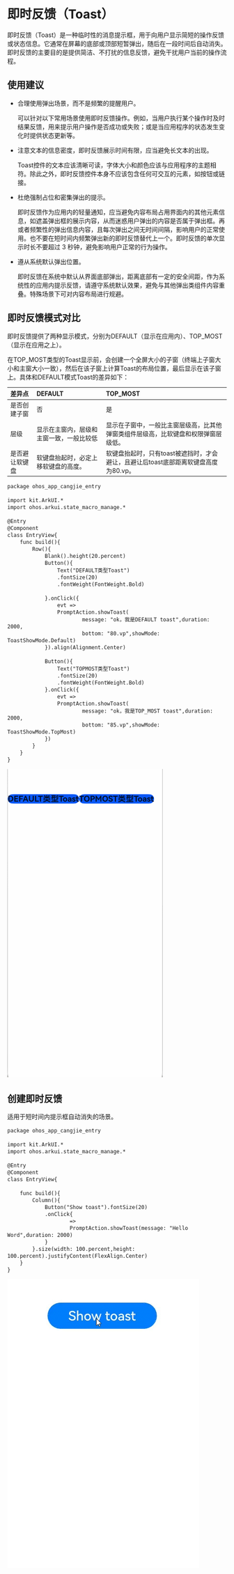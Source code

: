 # 即时反馈（Toast）

即时反馈（Toast）是一种临时性的消息提示框，用于向用户显示简短的操作反馈或状态信息。​它通常在屏幕的底部或顶部短暂弹出，随后在一段时间后自动消失。即时反馈的主要目的是提供简洁、不打扰的信息反馈，避免干扰用户当前的操作流程。

## 使用建议

- 合理使用弹出场景，而不是频繁的提醒用户。

    可以针对以下常用场景使用即时反馈操作。例如，当用户执行某个操作时及时结果反馈，用来提示用户操作是否成功或失败；或是当应用程序的状态发生变化时提供状态更新等。

- 注意文本的信息密度，即时反馈展示时间有限，应当避免长文本的出现。

   Toast控件的文本应该清晰可读，字体大小和颜色应该与应用程序的主题相符。除此之外，即时反馈控件本身不应该包含任何可交互的元素，如按钮或链接。

- 杜绝强制占位和密集弹出的提示。

   即时反馈作为应用内的轻量通知，应当避免内容布局占用界面内的其他元素信息，如遮盖弹出框的展示内容，从而迷惑用户弹出的内容是否属于弹出框。再或者频繁性的弹出信息内容，且每次弹出之间无时间间隔，影响用户的正常使用。也不要在短时间内频繁弹出新的即时反馈替代上一个。即时反馈的单次显示时长不要超过 3 秒钟，避免影响用户正常的行为操作。

- 遵从系统默认弹出位置。

   即时反馈在系统中默认从界面底部弹出，距离底部有一定的安全间距，作为系统性的应用内提示反馈，请遵守系统默认效果，避免与其他弹出类组件内容重叠。特殊场景下可对内容布局进行规避。

## 即时反馈模式对比

即时反馈提供了两种显示模式，分别为DEFAULT（显示在应用内）、TOP\_MOST（显示在应用之上）。

在TOP_MOST类型的Toast显示前，会创建一个全屏大小的子窗（终端上子窗大小和主窗大小一致），然后在该子窗上计算Toast的布局位置，最后显示在该子窗上。具体和DEFAULT模式Toast的差异如下：

| 差异点| DEFAULT | TOP_MOST |
| :--- | :--- | :--- |
| 是否创建子窗 | 否 | 是 |
| 层级 | 显示在主窗内，层级和主窗一致，一般比较低 | 显示在子窗中，一般比主窗层级高，比其他弹窗类组件层级高，比软键盘和权限弹窗层级低。 |
| 是否避让软键盘 | 软键盘抬起时，必定上移软键盘的高度。 | 软键盘抬起时，只有toast被遮挡时，才会避让，且避让后toast底部距离软键盘高度为80.vp。 |

 <!--run-->

```cangjie
package ohos_app_cangjie_entry

import kit.ArkUI.*
import ohos.arkui.state_macro_manage.*

@Entry
@Component
class EntryView{
    func build(){
        Row(){
            Blank().height(20.percent)
            Button(){
                Text("DEFAULT类型Toast")
                .fontSize(20)
                .fontWeight(FontWeight.Bold)

            }.onClick({
                evt =>
                PromptAction.showToast(
                        message: "ok，我是DEFAULT toast",duration: 2000,
                        bottom: "80.vp",showMode: ToastShowMode.Default)
            }).align(Alignment.Center)

            Button(){
                Text("TOPMOST类型Toast")
                .fontSize(20)
                .fontWeight(FontWeight.Bold)
            }.onClick({
                evt =>
                PromptAction.showToast(
                        message: "ok，我是TOP_MOST toast",duration: 2000,
                        bottom: "85.vp",showMode: ToastShowMode.TopMost)
            })
        }
    }
}
```

![creattoast](./figures/creattoast.gif)

## 创建即时反馈

适用于短时间内提示框自动消失的场景。

 <!--run-->

```cangjie
package ohos_app_cangjie_entry

import kit.ArkUI.*
import ohos.arkui.state_macro_manage.*

@Entry
@Component
class EntryView{

    func build(){
        Column(){
            Button("Show toast").fontSize(20)
            .onClick{
                    =>
                    PromptAction.showToast(message: "Hello Word",duration: 2000)
            }
        }.size(width: 100.percent,height: 100.percent).justifyContent(FlexAlign.Center)
    }
}
```

![image](figures/UIToast1.gif)

